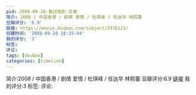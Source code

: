 ```yaml
---
pid: 2008-09-20-看过电影-文雀
简介: 2008 / 中国香港 / 剧情 爱情 / 杜琪峰 / 任达华 林熙蕾
豆瓣评分: '6.9'
链接: https://movie.douban.com/subject/2976123/
创建时间: '2008-09-20 18:35:44'
我的评分: '3'
标签:
评论:
tags: [douban]
categories: [timeline]
---
```

简介:2008 / 中国香港 / 剧情 爱情 / 杜琪峰 / 任达华 林熙蕾
豆瓣评分:6.9
[链接](https://movie.douban.com/subject/2976123/)
我的评分:3
标签:
评论:
